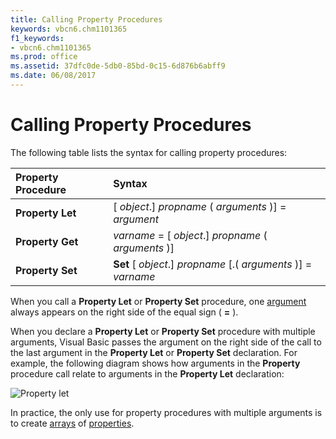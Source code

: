 ```yaml
---
title: Calling Property Procedures
keywords: vbcn6.chm1101365
f1_keywords:
- vbcn6.chm1101365
ms.prod: office
ms.assetid: 37dfc0de-5db0-85bd-0c15-6d876b6abff9
ms.date: 06/08/2017
---
```



# Calling Property Procedures

The following table lists the syntax for calling property procedures:



|**Property Procedure**|**Syntax**|
|:-----|:-----|
|**Property Let**|[ _object_.] _propname_ ( _arguments_ )] = _argument_|
|**Property Get**| _varname_ = [ _object_.] _propname_ ( _arguments_ )]|
|**Property Set**|**Set** [ _object_.] _propname_ [.( _arguments_ )] = _varname_|

When you call a **Property Let** or **Property Set** procedure, one [argument](vbe-glossary.md) always appears on the right side of the equal sign ( **=** ).

When you declare a **Property Let** or **Property Set** procedure with multiple arguments, Visual Basic passes the argument on the right side of the call to the last argument in the **Property Let** or **Property Set** declaration. For example, the following diagram shows how arguments in the **Property** procedure call relate to arguments in the **Property Let** declaration:

![Property let](images/abhlp002_ZA01201812.gif)


In practice, the only use for property procedures with multiple arguments is to create [arrays](vbe-glossary.md) of [properties](vbe-glossary.md).


